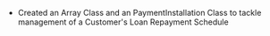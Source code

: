- Created an Array Class and an PaymentInstallation Class to tackle management of a Customer's Loan Repayment Schedule
